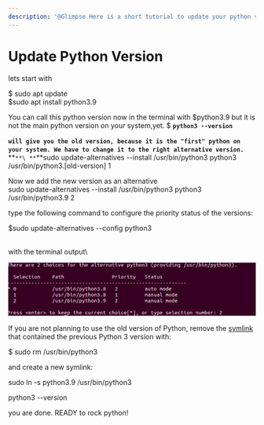 ```yaml
---
description: '@Glimpse Here is a short tutorial to update your python version'
---
```


# Update Python Version

lets start with&#x20;

$ sudo apt update\
$sudo apt install python3.9

You can call this python version now in the terminal with $python3.9 but it is not the main python version on your system,yet. $ **`python3 --version`**&#x20;

**`will give you the old version, because it is the "first" python on your system. We have to change it to the right alternative version.`**\
**``**\
**``**sudo update-alternatives --install /usr/bin/python3 python3 /usr/bin/python3.\[old-version] 1

Now we add the new version as an alternative\
sudo update-alternatives --install /usr/bin/python3 python3 /usr/bin/python3.9 2

type the following command to configure the priority status of the versions:

$sudo update-alternatives --config python3

\
with the terminal output\


![\[ source \]](<../../.gitbook/assets/image (21).png>)

If you are not planning to use the old version of Python, remove the [symlink](https://phoenixnap.com/kb/symbolic-link-linux) that contained the previous Python 3 version with:

$ sudo rm /usr/bin/python3

and create a new symlink:

sudo ln -s python3.9 /usr/bin/python3

python3 --version

you are done. READY to rock python!
